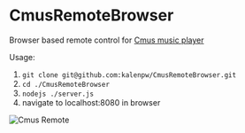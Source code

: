 # CmusRemoteBrowser
Browser based remote control for <a href="https://cmus.github.io/">Cmus music player</a>

Usage:
<ol>
  <li><code>git clone git@github.com:kalenpw/CmusRemoteBrowser.git</code></li>
  <li><code>cd ./CmusRemoteBrowser</code></li>
  <li><code>nodejs ./server.js</code></li>
  <li>navigate to localhost:8080 in browser</li>
</ol>

![Cmus Remote](https://i.imgur.com/snzF81j.png)
